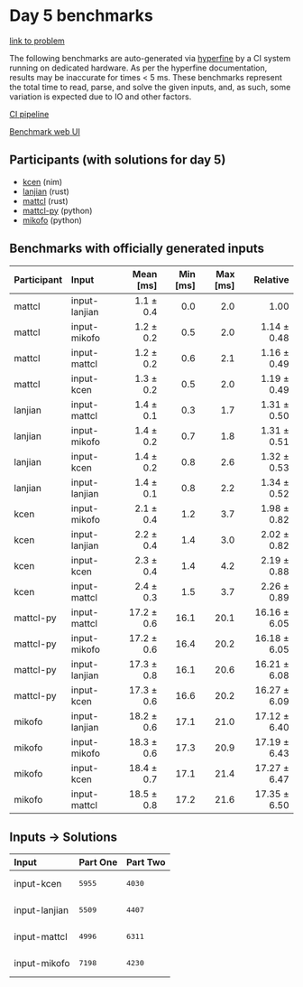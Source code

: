 # Day 5 benchmarks

[link to problem](https://adventofcode.com/2024/day/5)

The following benchmarks are auto-generated via
[hyperfine](https://github.com/sharkdp/hyperfine) by a CI system running on
dedicated hardware. As per the hyperfine documentation, results may be
inaccurate for times < 5 ms. These benchmarks represent the total time to read,
parse, and solve the given inputs, and, as such, some variation is expected due
to IO and other factors.

[CI pipeline](http://ci.papercode.net:8080/teams/main/pipelines/aoc2024)

[Benchmark web UI](https://aoc.ancalagon.black)


## Participants (with solutions for day 5)

- [kcen](https://github.com/kcen/aoc2024) (nim)
- [lanjian](https://github.com/lanjian/aoc-2024) (rust)
- [mattcl](https://github.com/mattcl/aoc2024) (rust)
- [mattcl-py](https://github.com/mattcl/aoc2024-py) (python)
- [mikofo](https://github.com/mikofo/aoc2024) (python)


## Benchmarks with officially generated inputs

| Participant | Input | Mean [ms] | Min [ms] | Max [ms] | Relative |
|:---|:---|---:|---:|---:|---:|
| mattcl | input-lanjian | 1.1 ± 0.4 | 0.0 | 2.0 | 1.00 |
| mattcl | input-mikofo | 1.2 ± 0.2 | 0.5 | 2.0 | 1.14 ± 0.48 |
| mattcl | input-mattcl | 1.2 ± 0.2 | 0.6 | 2.1 | 1.16 ± 0.49 |
| mattcl | input-kcen | 1.3 ± 0.2 | 0.5 | 2.0 | 1.19 ± 0.49 |
| lanjian | input-mattcl | 1.4 ± 0.1 | 0.3 | 1.7 | 1.31 ± 0.50 |
| lanjian | input-mikofo | 1.4 ± 0.2 | 0.7 | 1.8 | 1.31 ± 0.51 |
| lanjian | input-kcen | 1.4 ± 0.2 | 0.8 | 2.6 | 1.32 ± 0.53 |
| lanjian | input-lanjian | 1.4 ± 0.1 | 0.8 | 2.2 | 1.34 ± 0.52 |
| kcen | input-mikofo | 2.1 ± 0.4 | 1.2 | 3.7 | 1.98 ± 0.82 |
| kcen | input-lanjian | 2.2 ± 0.4 | 1.4 | 3.0 | 2.02 ± 0.82 |
| kcen | input-kcen | 2.3 ± 0.4 | 1.4 | 4.2 | 2.19 ± 0.88 |
| kcen | input-mattcl | 2.4 ± 0.3 | 1.5 | 3.7 | 2.26 ± 0.89 |
| mattcl-py | input-mattcl | 17.2 ± 0.6 | 16.1 | 20.1 | 16.16 ± 6.05 |
| mattcl-py | input-mikofo | 17.2 ± 0.6 | 16.4 | 20.2 | 16.18 ± 6.05 |
| mattcl-py | input-lanjian | 17.3 ± 0.8 | 16.1 | 20.6 | 16.21 ± 6.08 |
| mattcl-py | input-kcen | 17.3 ± 0.6 | 16.6 | 20.2 | 16.27 ± 6.09 |
| mikofo | input-lanjian | 18.2 ± 0.6 | 17.1 | 21.0 | 17.12 ± 6.40 |
| mikofo | input-mikofo | 18.3 ± 0.6 | 17.3 | 20.9 | 17.19 ± 6.43 |
| mikofo | input-kcen | 18.4 ± 0.7 | 17.1 | 21.4 | 17.27 ± 6.47 |
| mikofo | input-mattcl | 18.5 ± 0.8 | 17.2 | 21.6 | 17.35 ± 6.50 |


## Inputs -> Solutions

| Input | Part One | Part Two |
|:---|:---|:---|
|input-kcen|<pre>5955</pre>|<pre>4030</pre>|
|input-lanjian|<pre>5509</pre>|<pre>4407</pre>|
|input-mattcl|<pre>4996</pre>|<pre>6311</pre>|
|input-mikofo|<pre>7198</pre>|<pre>4230</pre>|